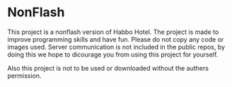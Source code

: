 # NonFlash
This project is a nonflash version of Habbo Hotel. The project is made to improve programming skills and have fun. Please do not copy any code or images used.
Server communication is not included in the public repos, by doing this we hope to dicourage you from using this project for yourself.

Also this project is not to be used or downloaded without the authers permission.
